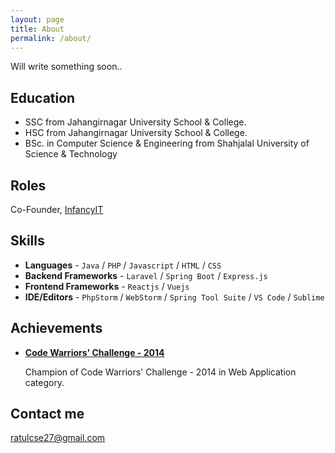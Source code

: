 ```yaml
---
layout: page
title: About
permalink: /about/
---
```


Will write something soon..

## Education

* SSC from Jahangirnagar University School & College.
* HSC from Jahangirnagar University School & College.
* BSc. in Computer Science & Engineering from Shahjalal University of Science & Technology

## Roles

Co-Founder, <a href="https://infancyit.com/" target="_blank">InfancyIT</a>

## Skills

* **Languages** - `Java` / `PHP` / `Javascript` / `HTML` / `CSS`
* **Backend Frameworks** - `Laravel` / `Spring Boot` / `Express.js`
* **Frontend Frameworks** - `Reactjs` / `Vuejs`
* **IDE/Editors** - `PhpStorm` / `WebStorm` / `Spring Tool Suite` / `VS Code` / `Sublime`
    
    
## Achievements


* [**Code Warriors' Challenge - 2014**](#) 
   
   Champion of Code Warriors' Challenge - 2014 in Web Application category.


## Contact me

[ratulcse27@gmail.com](mailto:ratulcse27@gmail.com)